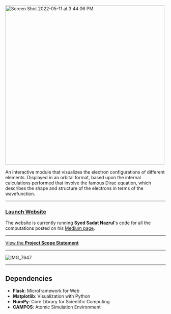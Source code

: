 <img width="500" alt="Screen Shot 2022-05-11 at 3 44 06 PM" src="https://user-images.githubusercontent.com/35755386/167932969-5c051cbf-9da8-4825-8068-9d0457df736c.png">

An interactive module that visualizes the electron configurations of different elements. Displayed in an orbital format, based upon the internal calculations performed that involve the famous Dirac equation, which describes the shape and structure of the electrons in terms of the wavefunction.

---

### [Launch Website](https://electron-visualized.herokuapp.com)

The website is currently running **Syed Sadat Nazrul**'s code for all the computations posted on his [Medium page](https://towardsdatascience.com/quantum-physics-visualization-with-python-35df8b365ff).


---

[View the **Project Scope Statement**](https://github.com/wonmor/ElectronVisualized/blob/main/docs/John%20Seong%20-%20ICS3%20Project%20Scope%20Statement%20-%20ElectronVisualized.pdf)

---

![IMG_7647](https://user-images.githubusercontent.com/35755386/166985579-96c2d483-e74c-4802-ac92-762b2ccc8bc9.jpg)

---

## Dependencies
- **Flask**: Microframework for Web
- **Matplotlib**: Visualization with Python
- **NumPy**: Core Library for Scientific Computing
- **CAMPOS**: Atomic Simulation Environment 

